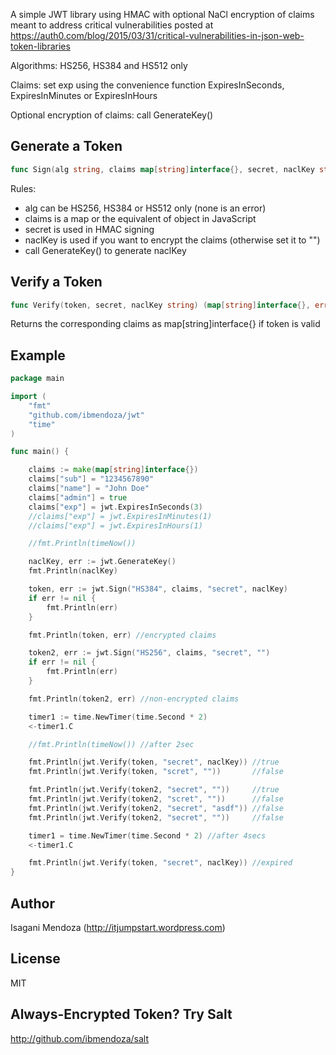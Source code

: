 A simple JWT library using HMAC with optional NaCl encryption of claims meant to address critical vulnerabilities posted at https://auth0.com/blog/2015/03/31/critical-vulnerabilities-in-json-web-token-libraries

Algorithms: HS256, HS384 and HS512 only

Claims: set exp using the convenience function ExpiresInSeconds, ExpiresInMinutes or ExpiresInHours

Optional encryption of claims: call GenerateKey()

Generate a Token
----------------

```go
func Sign(alg string, claims map[string]interface{}, secret, naclKey string) (string, error)
```

Rules: 

- alg can be HS256, HS384 or HS512 only (none is an error)
- claims is a map or the equivalent of object in JavaScript
- secret is used in HMAC signing
- naclKey is used if you want to encrypt the claims (otherwise set it to "")
- call GenerateKey() to generate naclKey

Verify a Token
--------------

```go
func Verify(token, secret, naclKey string) (map[string]interface{}, error)
```

Returns the corresponding claims as map[string]interface{} if token is valid


Example
-------

```go
package main

import (
	"fmt"
	"github.com/ibmendoza/jwt"
	"time"
)

func main() {

	claims := make(map[string]interface{})
	claims["sub"] = "1234567890"
	claims["name"] = "John Doe"
	claims["admin"] = true
	claims["exp"] = jwt.ExpiresInSeconds(3)
	//claims["exp"] = jwt.ExpiresInMinutes(1)
	//claims["exp"] = jwt.ExpiresInHours(1)

	//fmt.Println(timeNow())

	naclKey, err := jwt.GenerateKey()
	fmt.Println(naclKey)

	token, err := jwt.Sign("HS384", claims, "secret", naclKey)
	if err != nil {
		fmt.Println(err)
	}

	fmt.Println(token, err) //encrypted claims

	token2, err := jwt.Sign("HS256", claims, "secret", "")
	if err != nil {
		fmt.Println(err)
	}

	fmt.Println(token2, err) //non-encrypted claims

	timer1 := time.NewTimer(time.Second * 2)
	<-timer1.C

	//fmt.Println(timeNow()) //after 2sec

	fmt.Println(jwt.Verify(token, "secret", naclKey)) //true
	fmt.Println(jwt.Verify(token, "scret", ""))       //false

	fmt.Println(jwt.Verify(token2, "secret", ""))     //true
	fmt.Println(jwt.Verify(token2, "scret", ""))      //false
	fmt.Println(jwt.Verify(token2, "secret", "asdf")) //false
	fmt.Println(jwt.Verify(token2, "secret", ""))     //false

	timer1 = time.NewTimer(time.Second * 2) //after 4secs
	<-timer1.C

	fmt.Println(jwt.Verify(token, "secret", naclKey)) //expired
}
```

Author
-----

Isagani Mendoza (http://itjumpstart.wordpress.com)

License
-------

MIT

Always-Encrypted Token? Try Salt
--------------------------------

http://github.com/ibmendoza/salt


